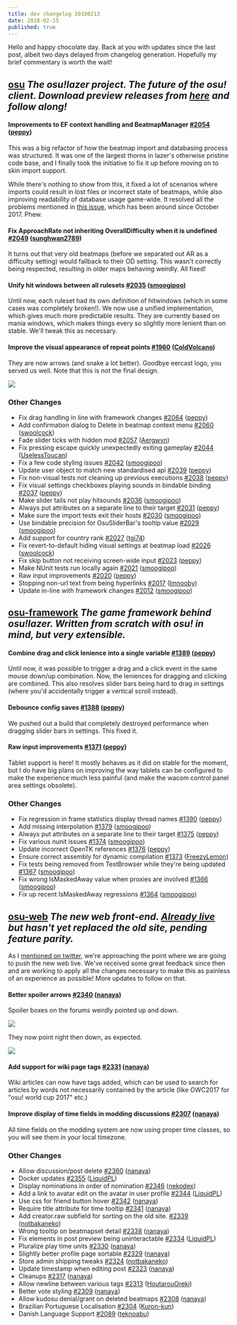 ```yaml
---
title: dev changelog 20180213
date: 2018-02-15
published: true
---
```


Hello and happy chocolate day. Back at you with updates since the last post, albeit two days delayed from changelog generation. Hopefully my brief commentary is worth the wait!

## [osu](https://github.com/ppy/osu) *The osu!lazer project. The future of the osu! client. Download preview releases from [here](https://github.com/ppy/osu/releases) and follow along!*

#### Improvements to EF context handling and BeatmapManager [\#2054](https://github.com/ppy/osu/pull/2054) ([peppy](https://github.com/peppy))

This was a big refactor of how the beatmap import and databasing process was structured. It was one of the largest thorns in lazer's otherwise pristine code base, and I finally took the initiative to fix it up before moving on to skin import support.

While there's nothing to show from this, it fixed a lot of scenarios where imports could result in lost files or incorrect state of beatmaps, while also improving readability of database usage game-wide. It resolved all the problems mentioned in [this issue](https://github.com/ppy/osu/issues/1386), which has been around since October 2017. Phew.

#### Fix ApproachRate not inheriting OverallDifficulty when it is undefined [\#2049](https://github.com/ppy/osu/pull/2049) ([sunghwan2789](https://github.com/sunghwan2789))

It turns out that very old beatmaps (before we separated out AR as a difficulty setting) would fallback to their OD setting. This wasn't correctly being respected, resulting in older maps behaving weirdly. All fixed!

#### Unify hit windows between all rulesets [\#2035](https://github.com/ppy/osu/pull/2035) ([smoogipoo](https://github.com/smoogipoo))

Until now, each ruleset had its own definition of hitwindows (which in some cases was completely broken!). We now use a unified implementation, which gives much more predictable results. They are currently based on mania windows, which makes things every so slightly more lenient than on stable. We'll tweak this as necessary.

#### Improve the visual appearance of repeat points [\#1960](https://github.com/ppy/osu/pull/1960) ([ColdVolcano](https://github.com/ColdVolcano))

They are now arrows (and snake a lot better). Goodbye eercast logo, you served us well. Note that this is not the final design.

![](https://puu.sh/zofKI/792551c91d.png)

### Other Changes

- Fix drag handling in line with framework changes [\#2064](https://github.com/ppy/osu/pull/2064) ([peppy](https://github.com/peppy))
- Add confirmation dialog to Delete in beatmap context menu [\#2060](https://github.com/ppy/osu/pull/2060) ([swoolcock](https://github.com/swoolcock))
- Fade slider ticks with hidden mod [\#2057](https://github.com/ppy/osu/pull/2057) ([Aergwyn](https://github.com/Aergwyn))
- Fix pressing escape quickly unexpectedly exiting gameplay [\#2044](https://github.com/ppy/osu/pull/2044) ([UselessToucan](https://github.com/UselessToucan))
- Fix a few code styling issues [\#2042](https://github.com/ppy/osu/pull/2042) ([smoogipoo](https://github.com/smoogipoo))
- Update user object to match new standardised api [\#2039](https://github.com/ppy/osu/pull/2039) ([peppy](https://github.com/peppy))
- Fix non-visual tests not cleaning up previous executions [\#2038](https://github.com/ppy/osu/pull/2038) ([peppy](https://github.com/peppy))
- Fix visual settings checkboxes playing sounds in bindable binding [\#2037](https://github.com/ppy/osu/pull/2037) ([peppy](https://github.com/peppy))
- Make slider tails not play hitsounds [\#2036](https://github.com/ppy/osu/pull/2036) ([smoogipoo](https://github.com/smoogipoo))
- Always put attributes on a separate line to their target [\#2031](https://github.com/ppy/osu/pull/2031) ([peppy](https://github.com/peppy))
- Make sure the import tests exit their hosts [\#2030](https://github.com/ppy/osu/pull/2030) ([smoogipoo](https://github.com/smoogipoo))
- Use bindable precision for OsuSliderBar's tooltip value [\#2029](https://github.com/ppy/osu/pull/2029) ([smoogipoo](https://github.com/smoogipoo))
- Add support for country rank [\#2027](https://github.com/ppy/osu/pull/2027) ([tgi74](https://github.com/tgi74))
- Fix revert-to-default hiding visual settings at beatmap load [\#2026](https://github.com/ppy/osu/pull/2026) ([swoolcock](https://github.com/swoolcock))
- Fix skip button not receiving screen-wide input [\#2023](https://github.com/ppy/osu/pull/2023) ([peppy](https://github.com/peppy))
- Make NUnit tests run locally again [\#2021](https://github.com/ppy/osu/pull/2021) ([smoogipoo](https://github.com/smoogipoo))
- Raw input improvements [\#2020](https://github.com/ppy/osu/pull/2020) ([peppy](https://github.com/peppy))
- Stopping non-url text from being hyperlinks [\#2017](https://github.com/ppy/osu/pull/2017) ([Imnooby](https://github.com/Imnooby))
- Update in-line with framework changes [\#2012](https://github.com/ppy/osu/pull/2012) ([smoogipoo](https://github.com/smoogipoo))

## [osu-framework](https://github.com/ppy/osu-framework) *The game framework behind osu!lazer. Written from scratch with osu! in mind, but very extensible.*

#### Combine drag and click lenience into a single variable [\#1389](https://github.com/ppy/osu-framework/pull/1389) ([peppy](https://github.com/peppy))

Until now, it was possible to trigger a drag and a click event in the same mouse down/up combination. Now, the leniences for dragging and clicking are combined. This also resolves slider bars being hard to drag in settings (where you'd accidentally trigger a vertical scroll instead).

#### Debounce config saves [\#1388](https://github.com/ppy/osu-framework/pull/1388) ([peppy](https://github.com/peppy))

We pushed out a build that completely destroyed performance when dragging slider bars in settings. This fixed it.

#### Raw input improvements [\#1371](https://github.com/ppy/osu-framework/pull/1371) ([peppy](https://github.com/peppy))

Tablet support is here! It mostly behaves as it did on stable for the moment, but I do have big plans on improving the way tablets can be configured to make the experience much less painful (and make the wacom control panel area settings obsolete).

### Other Changes

- Fix regression in frame statistics display thread names [\#1390](https://github.com/ppy/osu-framework/pull/1390) ([peppy](https://github.com/peppy))
- Add missing interpolation [\#1379](https://github.com/ppy/osu-framework/pull/1379) ([smoogipoo](https://github.com/smoogipoo))
- Always put attributes on a separate line to their target [\#1375](https://github.com/ppy/osu-framework/pull/1375) ([peppy](https://github.com/peppy))
- Fix various nunit issues [\#1374](https://github.com/ppy/osu-framework/pull/1374) ([smoogipoo](https://github.com/smoogipoo))
- Update incorrect OpenTK references [\#1376](https://github.com/ppy/osu-framework/pull/1376) ([peppy](https://github.com/peppy))
- Ensure correct assembly for dynamic compilation [\#1373](https://github.com/ppy/osu-framework/pull/1373) ([FreezyLemon](https://github.com/FreezyLemon))
- Fix tests being removed from TestBrowser while they're being updated [\#1367](https://github.com/ppy/osu-framework/pull/1367) ([smoogipoo](https://github.com/smoogipoo))
- Fix wrong IsMaskedAway value when proxies are involved [\#1366](https://github.com/ppy/osu-framework/pull/1366) ([smoogipoo](https://github.com/smoogipoo))
- Fix up recent IsMaskedAway regressions [\#1364](https://github.com/ppy/osu-framework/pull/1364) ([smoogipoo](https://github.com/smoogipoo))

## [osu-web](https://github.com/ppy/osu-web) *The new web front-end. [Already live](https://osu.ppy.sh/home) but hasn't yet replaced the old site, pending feature parity.*

As I [mentioned on twitter](https://twitter.com/ppy/status/963610285566132224), we're approaching the point where we are going to push the new web live. We've received some great feedback since then and are working to apply all the changes necessary to make this as painless of an experience as possible! More updates to follow on that.

#### Better spoiler arrows [\#2340](https://github.com/ppy/osu-web/pull/2340) ([nanaya](https://github.com/nanaya))

Spoiler boxes on the forums weirdly pointed up and down.

![](https://puu.sh/zoggF/e528c0c04f.png)

They now point right then down, as expected.

![](https://puu.sh/zoghm/7ceccad9e4.png)

#### Add support for wiki page tags [\#2331](https://github.com/ppy/osu-web/pull/2331) ([nanaya](https://github.com/nanaya))

Wiki articles can now have tags added, which can be used to search for articles by words not necessarily contained by the article (like OWC2017 for "osu! world cup 2017" etc.)

#### Improve display of time fields in modding discussions [\#2307](https://github.com/ppy/osu-web/pull/2307) ([nanaya](https://github.com/nanaya))

All time fields on the modding system are now using proper time classes, so you will see them in your local timezone.

### Other Changes

- Allow discussion/post delete [\#2360](https://github.com/ppy/osu-web/pull/2360) ([nanaya](https://github.com/nanaya))
- Docker updates [\#2355](https://github.com/ppy/osu-web/pull/2355) ([LiquidPL](https://github.com/LiquidPL))
- Display nominations in order of nomination [\#2346](https://github.com/ppy/osu-web/pull/2346) ([nekodex](https://github.com/nekodex))
- Add a link to avatar edit on the avatar in user profile [\#2344](https://github.com/ppy/osu-web/pull/2344) ([LiquidPL](https://github.com/LiquidPL))
- Use css for friend button hover [\#2342](https://github.com/ppy/osu-web/pull/2342) ([nanaya](https://github.com/nanaya))
- Require title attribute for time tooltip [\#2341](https://github.com/ppy/osu-web/pull/2341) ([nanaya](https://github.com/nanaya))
- Add creator.raw subfield for sorting on the old site. [\#2339](https://github.com/ppy/osu-web/pull/2339) ([notbakaneko](https://github.com/notbakaneko))
- Wrong tooltip on beatmapset detail [\#2338](https://github.com/ppy/osu-web/pull/2338) ([nanaya](https://github.com/nanaya))
- Fix elements in post preview being uninteractable [\#2334](https://github.com/ppy/osu-web/pull/2334) ([LiquidPL](https://github.com/LiquidPL))
- Pluralize play time units [\#2330](https://github.com/ppy/osu-web/pull/2330) ([nanaya](https://github.com/nanaya))
- Slightly better profile page sortable [\#2329](https://github.com/ppy/osu-web/pull/2329) ([nanaya](https://github.com/nanaya))
- Store admin shipping tweaks [\#2324](https://github.com/ppy/osu-web/pull/2324) ([notbakaneko](https://github.com/notbakaneko))
- Update timestamp when editing post [\#2323](https://github.com/ppy/osu-web/pull/2323) ([nanaya](https://github.com/nanaya))
- Cleanups [\#2317](https://github.com/ppy/osu-web/pull/2317) ([nanaya](https://github.com/nanaya))
- Allow newline between various tags [\#2313](https://github.com/ppy/osu-web/pull/2313) ([HoutarouOreki](https://github.com/HoutarouOreki))
- Better vote styling [\#2309](https://github.com/ppy/osu-web/pull/2309) ([nanaya](https://github.com/nanaya))
- Allow kudosu denial/grant on deleted beatmaps [\#2308](https://github.com/ppy/osu-web/pull/2308) ([nanaya](https://github.com/nanaya))
- Brazilian Portuguese Localisation [\#2304](https://github.com/ppy/osu-web/pull/2304) ([Kuron-kun](https://github.com/Kuron-kun))
- Danish Language Support [\#2089](https://github.com/ppy/osu-web/pull/2089) ([teknoabu](https://github.com/teknoabu))
